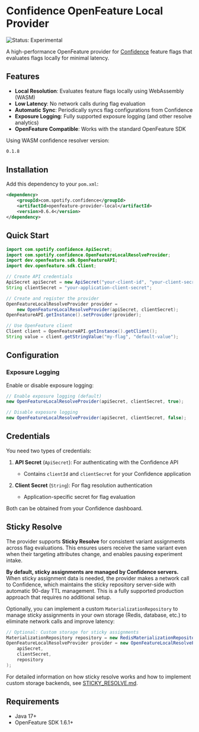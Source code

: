 # Confidence OpenFeature Local Provider

![Status: Experimental](https://img.shields.io/badge/status-experimental-orange)

A high-performance OpenFeature provider for [Confidence](https://confidence.spotify.com/) feature flags that evaluates flags locally for minimal latency.

## Features

- **Local Resolution**: Evaluates feature flags locally using WebAssembly (WASM)
- **Low Latency**: No network calls during flag evaluation
- **Automatic Sync**: Periodically syncs flag configurations from Confidence
- **Exposure Logging**: Fully supported exposure logging (and other resolve analytics)
- **OpenFeature Compatible**: Works with the standard OpenFeature SDK

Using WASM confidence resolver version:
<!-- x-release-please-start-version -->
```xml
0.1.8
```
<!-- x-release-please-end -->

## Installation

Add this dependency to your `pom.xml`:
<!-- x-release-please-start-version -->
```xml
<dependency>
    <groupId>com.spotify.confidence</groupId>
    <artifactId>openfeature-provider-local</artifactId>
    <version>0.6.4</version>
</dependency>
```
<!-- x-release-please-end -->

## Quick Start

```java
import com.spotify.confidence.ApiSecret;
import com.spotify.confidence.OpenFeatureLocalResolveProvider;
import dev.openfeature.sdk.OpenFeatureAPI;
import dev.openfeature.sdk.Client;

// Create API credentials
ApiSecret apiSecret = new ApiSecret("your-client-id", "your-client-secret");
String clientSecret = "your-application-client-secret";

// Create and register the provider
OpenFeatureLocalResolveProvider provider = 
    new OpenFeatureLocalResolveProvider(apiSecret, clientSecret);
OpenFeatureAPI.getInstance().setProvider(provider);

// Use OpenFeature client
Client client = OpenFeatureAPI.getInstance().getClient();
String value = client.getStringValue("my-flag", "default-value");
```

## Configuration


### Exposure Logging

Enable or disable exposure logging:

```java
// Enable exposure logging (default)
new OpenFeatureLocalResolveProvider(apiSecret, clientSecret, true);

// Disable exposure logging
new OpenFeatureLocalResolveProvider(apiSecret, clientSecret, false);
```

## Credentials

You need two types of credentials:

1. **API Secret** (`ApiSecret`): For authenticating with the Confidence API
   - Contains `clientId` and `clientSecret` for your Confidence application
   
2. **Client Secret** (`String`): For flag resolution authentication
   - Application-specific secret for flag evaluation

Both can be obtained from your Confidence dashboard.

## Sticky Resolve

The provider supports **Sticky Resolve** for consistent variant assignments across flag evaluations. This ensures users receive the same variant even when their targeting attributes change, and enables pausing experiment intake.

**By default, sticky assignments are managed by Confidence servers.** When sticky assignment data is needed, the provider makes a network call to Confidence, which maintains the sticky repository server-side with automatic 90-day TTL management. This is a fully supported production approach that requires no additional setup.


Optionally, you can implement a custom `MaterializationRepository` to manage sticky assignments in your own storage (Redis, database, etc.) to eliminate network calls and improve latency:

```java
// Optional: Custom storage for sticky assignments
MaterializationRepository repository = new RedisMaterializationRepository(jedisPool, "myapp");
OpenFeatureLocalResolveProvider provider = new OpenFeatureLocalResolveProvider(
    apiSecret,
    clientSecret,
    repository
);
```

For detailed information on how sticky resolve works and how to implement custom storage backends, see [STICKY_RESOLVE.md](STICKY_RESOLVE.md).

## Requirements

- Java 17+
- OpenFeature SDK 1.6.1+